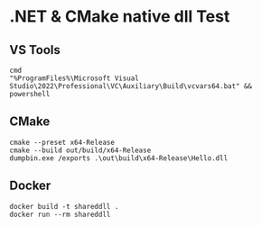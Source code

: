 # .NET & CMake native dll Test

## VS Tools

    cmd
    "%ProgramFiles%\Microsoft Visual Studio\2022\Professional\VC\Auxiliary\Build\vcvars64.bat" && powershell

## CMake

    cmake --preset x64-Release  
    cmake --build out/build/x64-Release 
    dumpbin.exe /exports .\out\build\x64-Release\Hello.dll 

## Docker

    docker build -t shareddll .
    docker run --rm shareddll
